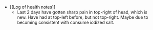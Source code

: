   * [[Log of health notes]]
    * Last 2 days have gotten sharp pain in top-right of head, which is new. Have had at top-left before, but not top-right. Maybe due to becoming consistent with consume iodized salt.
